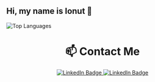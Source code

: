 ## Hi, my name is Ionut 👋

![Top Languages](https://github-readme-stats.vercel.app/api/top-langs/?username=Ionut-Valeriu&layout=compact&theme=tokyonight)
<!--
### 🛠️ Tech Stack
- 🔹 C++ | Python | SQL
- 🔹 OpenGL | SDL | Raylib
- 🔹 Git | Linux | LaTeX
-->
<div align = "center">
  <h1> 📫 Contact Me </h1>
  <a href="https://www.linkedin.com/in/valeriu-ionut-tablet/" target="_blank">
    <img src="https://img.shields.io/badge/LinkedIn-blue?style=for-the-badge&logo=linkedin&logoColor=white" alt="LinkedIn Badge"/>
  </a>
  <a href="mailto:ionut.valeriu@protonmail.com" target="_blank">
    <img src="https://img.shields.io/badge/ProtonMail-8B89CC?style=for-the-badge&logo=protonmail&logoColor=white" alt="LinkedIn Badge"/>
  </a>
</div>

<!--
**Ionut-Valeriu/Ionut-Valeriu** is a ✨ _special_ ✨ repository because its `README.md` (this file) appears on your GitHub profile.

Here are some ideas to get you started:

- 🔭 I’m currently working on ...
- 🌱 I’m currently learning ...
- 👯 I’m looking to collaborate on ...
- 🤔 I’m looking for help with ...
- 💬 Ask me about ...
- 📫 How to reach me: ...
- 😄 Pronouns: ...
- ⚡ Fun fact: ...
-->
